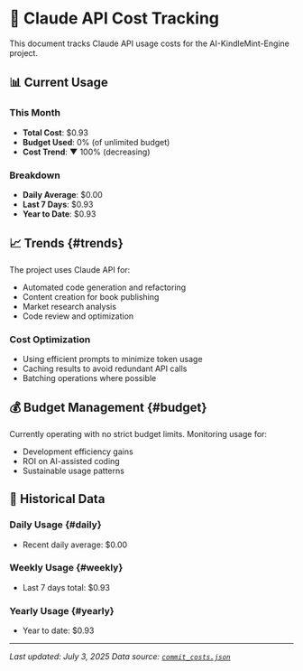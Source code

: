 # 🤖 Claude API Cost Tracking

This document tracks Claude API usage costs for the AI-KindleMint-Engine project.

## 📊 Current Usage

### This Month
- **Total Cost**: $0.93
- **Budget Used**: 0% (of unlimited budget)
- **Cost Trend**: ▼ 100% (decreasing)

### Breakdown
- **Daily Average**: $0.00
- **Last 7 Days**: $0.93
- **Year to Date**: $0.93

## 📈 Trends {#trends}

The project uses Claude API for:
- Automated code generation and refactoring
- Content creation for book publishing
- Market research analysis
- Code review and optimization

### Cost Optimization
- Using efficient prompts to minimize token usage
- Caching results to avoid redundant API calls
- Batching operations where possible

## 💰 Budget Management {#budget}

Currently operating with no strict budget limits. Monitoring usage for:
- Development efficiency gains
- ROI on AI-assisted coding
- Sustainable usage patterns

## 📅 Historical Data

### Daily Usage {#daily}
- Recent daily average: $0.00

### Weekly Usage {#weekly}
- Last 7 days total: $0.93

### Yearly Usage {#yearly}
- Year to date: $0.93

---

*Last updated: July 3, 2025*
*Data source: [`commit_costs.json`](./commit_costs.json)*
